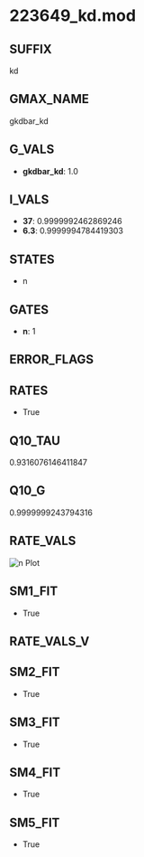 # 223649_kd.mod

## SUFFIX

kd

## GMAX_NAME

gkdbar_kd

## G_VALS

- **gkdbar_kd**: 1.0

## I_VALS

- **37**: 0.9999992462869246
- **6.3**: 0.9999994784419303

## STATES

- n

## GATES

- **n**: 1

## ERROR_FLAGS


## RATES

- True

## Q10_TAU

0.9316076146411847

## Q10_G

0.9999999243794316

## RATE_VALS

![n Plot](/Users/pbozelos/Dropbox/icg-Chai-Panos/supermodels/output_markdown_files/K/223649_kd.mod/images/n.png)

## SM1_FIT

- True

## RATE_VALS_V

## SM2_FIT

- True

## SM3_FIT

- True

## SM4_FIT

- True

## SM5_FIT

- True


